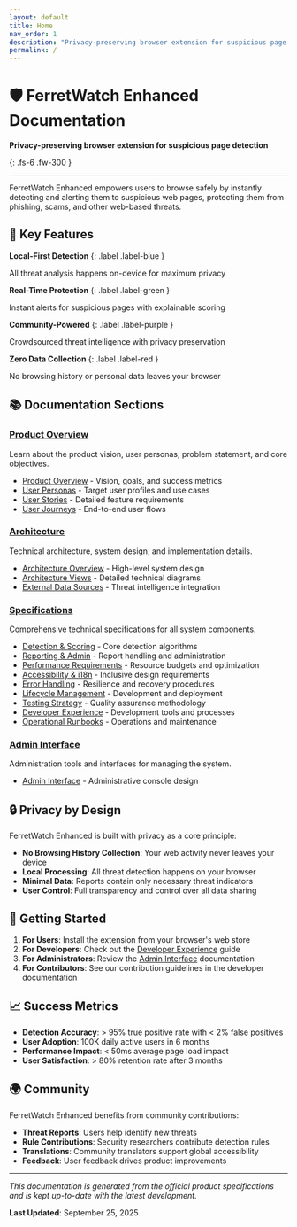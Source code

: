 ```yaml
---
layout: default
title: Home
nav_order: 1
description: "Privacy-preserving browser extension for suspicious page detection"
permalink: /
---
```


# 🛡️ FerretWatch Enhanced Documentation

**Privacy-preserving browser extension for suspicious page detection**

{: .fs-6 .fw-300 }

---

FerretWatch Enhanced empowers users to browse safely by instantly detecting and alerting them to suspicious web pages, protecting them from phishing, scams, and other web-based threats.

## 🎯 Key Features

<div class="code-example" markdown="1">

**Local-First Detection**
{: .label .label-blue }

All threat analysis happens on-device for maximum privacy

**Real-Time Protection**
{: .label .label-green }

Instant alerts for suspicious pages with explainable scoring

**Community-Powered**
{: .label .label-purple }

Crowdsourced threat intelligence with privacy preservation

**Zero Data Collection**
{: .label .label-red }

No browsing history or personal data leaves your browser

</div>

## 📚 Documentation Sections

### [Product Overview](overview/)
Learn about the product vision, user personas, problem statement, and core objectives.

- [Product Overview](overview/product_overview) - Vision, goals, and success metrics
- [User Personas](overview/product_personas) - Target user profiles and use cases
- [User Stories](overview/product_user_stories) - Detailed feature requirements
- [User Journeys](overview/product_user_journeys) - End-to-end user flows

### [Architecture](architecture/)
Technical architecture, system design, and implementation details.

- [Architecture Overview](architecture/architecture_overview) - High-level system design
- [Architecture Views](architecture/architecture_views) - Detailed technical diagrams
- [External Data Sources](architecture/external_data_sources) - Threat intelligence integration

### [Specifications](specifications/)
Comprehensive technical specifications for all system components.

- [Detection & Scoring](specifications/detection_and_scoring) - Core detection algorithms
- [Reporting & Admin](specifications/reporting_and_admin) - Report handling and administration
- [Performance Requirements](specifications/performance_requirements) - Resource budgets and optimization
- [Accessibility & i18n](specifications/accessibility_internationalization) - Inclusive design requirements
- [Error Handling](specifications/error_handling_recovery) - Resilience and recovery procedures
- [Lifecycle Management](specifications/lifecycle_management) - Development and deployment
- [Testing Strategy](specifications/testing_and_qa) - Quality assurance methodology
- [Developer Experience](specifications/developer_experience) - Development tools and processes
- [Operational Runbooks](specifications/operational_runbooks) - Operations and maintenance

### [Admin Interface](admin/)
Administration tools and interfaces for managing the system.

- [Admin Interface](admin/admin_interface) - Administrative console design

## 🔒 Privacy by Design

FerretWatch Enhanced is built with privacy as a core principle:

- **No Browsing History Collection**: Your web activity never leaves your device
- **Local Processing**: All threat detection happens on your browser
- **Minimal Data**: Reports contain only necessary threat indicators
- **User Control**: Full transparency and control over all data sharing

## 🚀 Getting Started

1. **For Users**: Install the extension from your browser's web store
2. **For Developers**: Check out the [Developer Experience](specifications/developer_experience.html) guide
3. **For Administrators**: Review the [Admin Interface](admin/product_admin_interface.html) documentation
4. **For Contributors**: See our contribution guidelines in the developer documentation

## 📈 Success Metrics

- **Detection Accuracy**: > 95% true positive rate with < 2% false positives
- **User Adoption**: 100K daily active users in 6 months
- **Performance Impact**: < 50ms average page load impact
- **User Satisfaction**: > 80% retention rate after 3 months

## 🌍 Community

FerretWatch Enhanced benefits from community contributions:

- **Threat Reports**: Users help identify new threats
- **Rule Contributions**: Security researchers contribute detection rules
- **Translations**: Community translators support global accessibility
- **Feedback**: User feedback drives product improvements

---

*This documentation is generated from the official product specifications and is kept up-to-date with the latest development.*

**Last Updated**: September 25, 2025